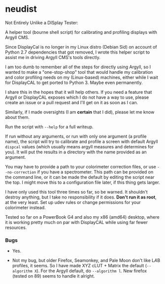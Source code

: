 # neudist

Not Entirely Unlike a DISplay Tester:

A helper tool (bourne shell script) for calibrating and profiling displays
with Argyll CMS.

Since DisplayCal is no longer in my Linux distro (Debian Sid) on account of
Python 2.7 dependencies that got removed, I wrote this helper script to assist
me in driving Argyll CMS's tools directly.

I am too dumb to remember all of the steps for directly using Argyll, so I
wanted to make a "one-stop-shop" tool that would handle my calibration and
color profiling needs on my (Linux-based) machines, either while I wait for
DisplayCAL to get ported to Python 3. Maybe even permanently.

I share this in the hopes that it will help others. If you need a feature that
Argyll or DisplayCAL exposes which I do not have a way to use, please create
an issue or a pull request and I'll get on it as soon as I can.

Similarly, if I made oversights (I am **certain** that I did), please let me
know about them.

Run the script with `--help` for a full writeup.

If run without any arguments, or run with only one argument (a profile name),
the script will try to calibrate and profile a screen with default Argyll
`dispcal` values (which usually means argyll measures and determines for you).
It will put the results in a directory with the name provided as an argument.

You may have to provide a path to your colorimeter correction files, or use
`--no-correction` if you have a spectrometer. This path can be provided on
the command line, or it can be made the default by editing the script near the
top. I might move this to a configuration file later, if this thing gets
larger.

I have only used this tool three times so far, so be warned. It shouldn't
destroy anything, but I take no responsibility if it does. **Don't run it
as root**, at the very least. Set up udev rules or change permissions for
your colorimeter instead.

Tested so far on a PowerBook G4 and also my x86 (amd64) desktop, where it
is working pretty much on par with DisplayCAL while using far fewer resources.

### Bugs

* Yes.

* Not my bug, but older Firefox, Seamonkey, and Pale Moon don't like L*A*B
profiles, it seems. So I have made XYZ cLUT + Matrix the default
(`--algorithm X`). For the Argyll default, do `--algorithm l`. New firefox
(tested on 89) seems to handle it alright.
